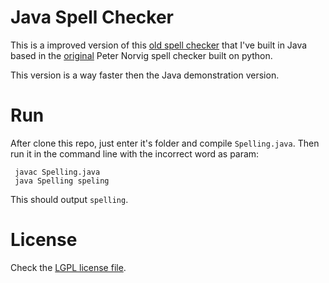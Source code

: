 # Java Spell Checker

This is a improved version of this [old spell checker](https://raelcunha.com/2007/08/24/how-to-write-a-spell-checker/) that I've built in Java based in the [original](http://norvig.com/spell-correct.html) Peter Norvig spell checker built on python.

This version is a way faster then the Java demonstration version.

# Run

After clone this repo, just enter it's folder and compile `Spelling.java`. Then run it in the command line with the incorrect word as param: 

     javac Spelling.java
     java Spelling speling
     
This should output `spelling`.

# License

Check the [LGPL license file](LICENSE).

